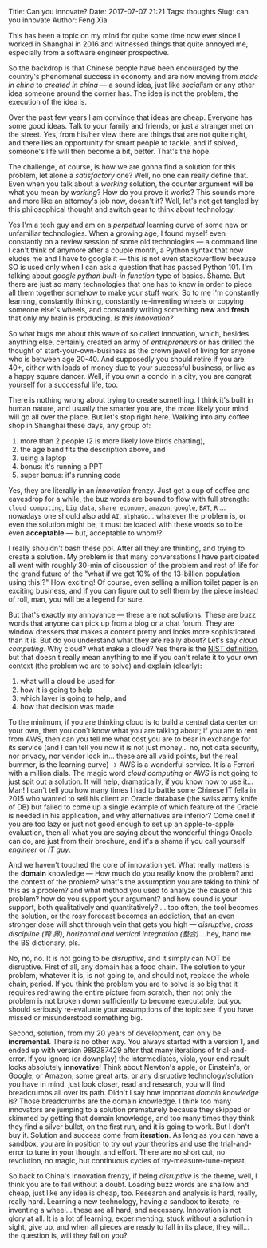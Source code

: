 Title: Can you innovate?
Date: 2017-07-07 21:21
Tags: thoughts
Slug: can you innovate
Author: Feng Xia

This has been a topic on my mind for quite some time now ever since I
worked in Shanghai in 2016 and witnessed things that quite annoyed me,
especially from a software engineer prospective. 

So the backdrop is that Chinese people have been encouraged by
the country's phenomenal success in economy and are now moving from _made in
china_ to _created in china_ &mdash; a sound idea, just like
_socialism_ or any other idea someone around the corner has. The
idea is not the problem, the execution of the idea is.

Over the past few years I am convince that ideas are cheap. Everyone
has some good ideas. Talk to your family and friends, or just a
stranger met on the street. Yes, from his/her view there are things
that are not quite right, and there lies an opportunity for smart
people to tackle, and if solved, someone's life will then become a
bit, better. That's the hope.

The challenge, of course, is how we are gonna find a solution for this
problem, let alone a _satisfactory_ one? Well, no one can really
define that. Even when you talk about a _working_ solution, the
counter argument will be what you mean by _working_? How do you prove
it works? This sounds more and more like an attorney's job now,
doesn't it? Well, let's not get tangled by this philosophical thought
and switch gear to think about technology.

Yes I'm a tech guy and am on a _perpetual_ learning curve of some new
or unfamiliar technologies. When a growing age, I found myself even
constantly on a review session of some old technologies &mdash; a
command line I can't think of anymore after a couple month, a Python
syntax that now eludes me and I have to google it &mdash; this is not
even stackoverflow because SO is used only when I can ask a question
that has passed Python 101. I'm talking about _google python built-in
function_ type of basics. Shame. But there are just so many
technologies that one has to know in order to piece all them together
somehow to make your stuff work. So to me I'm constantly learning,
constantly thinking, constantly re-inventing wheels or copying someone
else's wheels, and constantly writing something **new** and **fresh**
that only my brain is producing. _Is this innovation?_

So what bugs me about this wave of so called innovation, which,
besides anything else, certainly created an army of _entrepreneurs_ or
has drilled the thought of start-your-own-business as the crown jewel
of living for anyone who is between age 20-40. And supposedly you
should retire if you are 40+, either with loads of money due to your
successful business, or live as a happy square dancer. Well, if you
own a condo in a city, you are congrat yourself for a successful life,
too. 

There is nothing wrong about trying to create something. I think it's
built in human nature, and usually the smarter you are, the more
likely your mind will go all over the place. But let's stop right
here. Walking into any coffee shop in Shanghai these days, any group
of:

1. more than 2 people (2 is more likely love birds chatting), 
2. the age band fits the description above, and
3. using a laptop
4. bonus: it's running a PPT
5. super bonus: it's running code

Yes, they are literally in an  _innovation_ frenzy. Just get a cup
of coffee and eavesdrop for a while, the buz words are bound to
flow with full strength: `cloud computing`, `big data`, `share
economy`, `amazon`, `google`, `BAT`, `R` ... nowadays one should
also add `AI`, `alphaGo`... whatever the problem is, or even the
solution might be, it must be loaded with these words so to be even
**acceptable** &mdash; but, acceptable to whom!?

I really shouldn't bash these ppl. After all they are thinking, and
trying to create a solution. My problem is that many conversations I
have participated all went with roughly 30-min of discussion of the
problem and rest of life for the grand future of the "what if we get
10% of the 13-billion population using this!?" How exciting! Of
course, even selling a million toilet paper is an exciting business,
and if you can figure out to sell them by the piece instead of roll,
man, you will be a legend for sure.

But that's exactly my annoyance &mdash; <span
class="myhighlight">these are not solutions</span>. These are buzz
words that anyone can pick up from a blog or a chat forum. They are
window dressers that makes a content pretty and looks more
sophisticated than it is. But do you understand what they are really
about? Let's say _cloud computing_. Why cloud? what make a cloud? Yes
there is the [NIST definition][1], but that doesn't really mean
anything to me if you can't relate it to your own context (the problem
we are to solve) and explain (clearly):

1. what will a cloud be used for
2. how it is going to help
3. which layer is going to help, and
4. how that decision was made

To the minimum, if you are thinking cloud is to build a central data
center on your own, then you don't know what you are talking about; if
you are to rent from AWS, then can you tell me what cost you are to
bear in exchange for its service (and I can tell you now it is not
just money... no, not data security, nor privacy, nor vendor lock
in... these are all valid points, but the real bummer, is the learning
curve) &rarr; AWS is a wonderful service. It is a Ferrari with a
million dials. The magic word _cloud computing_ or _AWS_ is not going
to just spit out a solution. It will help, dramatically, if you know
how to use it... Man! I can't tell you how many times I had to battle
some Chinese IT fella in 2015 who wanted to sell his client
an Oracle database (the swiss army knife of DB) but
failed to come up a single example of which feature of the Oracle is
needed in his application, and why alternatives are inferior? Come
one! if you are too lazy or just not good enough to set up an
apple-to-apple evaluation, then all what you are saying about the
wonderful things Oracle can do, are just from their brochure, and
it's a shame if you call yourself _engineer_ or _IT guy_.


[1]: http://nvlpubs.nist.gov/nistpubs/Legacy/SP/nistspecialpublication800-145.pdf

And we haven't touched the core of innovation yet. What really matters
is the **domain** knowledge &mdash; How much do you really know the
problem?  and the context of the problem? what's the assumption you
are taking to think of this as a problem? and what method you used to
analyze the cause of this problem? how do you support your argument?
and how sound is your support, both qualitatively and quantitatively?
... too often, the tool becomes the solution, or the rosy forecast
becomes an addiction, that an even stronger dose will shot through
vein that gets you high &mdash; _disruptive_, _cross discipline (跨
界)_, _horizontal and vertical integration (整合)_ ...hey, hand me the
BS dictionary, pls.

No, no, no. It is not going to be _disruptive_, and it simply can NOT
be disruptive. First of all, any domain has a food chain. The solution
to your problem, whatever it is, is not going to, and should not,
replace the whole chain, period. If you think the problem you are to
solve is so big that it requires redrawing the entire picture from
scratch, then not only the problem is not broken down sufficiently to
become executable, but you should seriously re-evaluate your
assumptions of the topic see if you have missed or misunderstood
something big.

Second, solution, from my 20 years of development, can only be
**incremental**. There is no other way. You always started with a
version 1, and ended up with version 989287429 after that many
iterations of trial-and-error. If you ignore (or downplay) the
intermediates, viola, your end result looks absolutely **innovative**!
Think about Newton's apple, or Einstein's, or Google, or Amazon, some
great arts, or any disruptive technology/solution you have in mind,
just look closer, read and research, you will find breadcrumbs all
over its path. Didn't I say how important _domain knowledge_ is? Those
breadcrumbs are the domain knowledge. I think too many innovators are
jumping to a solution prematurely because they skipped or skimmed by
getting that domain knowledge, and too many times they think they find
a silver bullet, on the first run, and it is going to work. But I
don't buy it. Solution and success come from **iteration**.  As long
as you can have a sandbox, you are in position to try out your
theories and use the trial-and-error to tune in your thought and
effort. There are no short cut, no revolution, no magic, but
continuous cycles of try-measure-tune-repeat.

So back to China's innovation frenzy, if being _disruptive_ is
the theme, well, I think you are to fail without a doubt. Loading buzz
words are shallow and cheap, just like any idea is cheap,
too. Research and analysis is hard, really, really hard. Learning a
new technology, having a sandbox to iterate, re-inventing a
wheel... these are all hard, and necessary. Innovation is not glory
at all. It is a lot of learning, experimenting, stuck without a
solution in sight, give up, and when all pieces are ready to fall in
its place, they will... the question is, will they fall on you?
